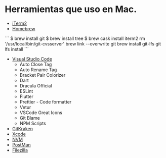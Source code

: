 # Herramientas que uso en Mac.

* [iTerm2](https://iterm2.com/)
* [Homebrew](https://brew.sh/)

´´´
$ brew install git
$ brew install tree
$ brew cask install iterm2
rm '/usr/local/bin/git-cvsserver'
brew link --overwrite git
brew install git-lfs
git lfs install
´´´
* [Visual Studio Code](https://code.visualstudio.com/)
  * Auto Close Tag
  * Auto Rename Tag
  * Bracket Pair Colorizer
  * Dart
  * Dracula Official
  * ESLint
  * Flutter
  * Prettier - Code formatter
  * Vetur
  * VSCode Great Icons
  * Git Blame
  * NPM Scripts
* [GitKraken](https://www.gitkraken.com/)
* [Xcode](https://developer.apple.com/download/more/)
* [NVM](https://github.com/nvm-sh/nvm)
* [PostMan](https://www.getpostman.com/)
* [Filezilla](https://filezilla-project.org/)
